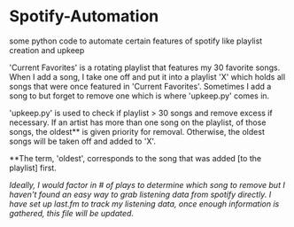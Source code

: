 # Spotify-Automation
some python code to automate certain features of spotify like playlist creation and upkeep

'Current Favorites' is a rotating playlist that features my 30 favorite songs. When I add a song, I take one off and put it into a playlist 'X' which holds all songs that were once featured in 'Current Favorites'. Sometimes I add a song to but forget to remove one which is where 'upkeep.py' comes in.

'upkeep.py' is used to check if playlist > 30 songs and remove excess if necessary. If an artist has more than one song on the playlist, of those songs, the oldest** is given priority for removal. Otherwise, the oldest songs will be taken off and added to 'X'.

**The term, 'oldest', corresponds to the song that was added [to the playlist] first.

*Ideally, I would factor in # of plays to determine which song to remove but I haven't found an easy way to grab listening data from spotify directly. I have set up last.fm to track my listening data, once enough information is gathered, this file will be updated.*
